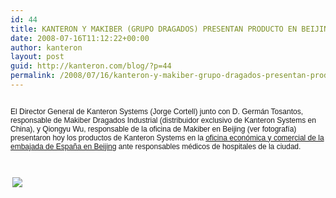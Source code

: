 ```yaml
---
id: 44
title: KANTERON Y MAKIBER (GRUPO DRAGADOS) PRESENTAN PRODUCTO EN BEIJING
date: 2008-07-16T11:12:22+00:00
author: kanteron
layout: post
guid: http://kanteron.com/blog/?p=44
permalink: /2008/07/16/kanteron-y-makiber-grupo-dragados-presentan-producto-en-beijing/
---
```

<p style="font: normal normal normal 12px/normal Helvetica;margin: 0px">
  &nbsp;
</p>

<p style="font: normal normal normal 12px/normal Helvetica;margin: 0px">
  El Director General de Kanteron Systems (Jorge Cortell) junto con D. Germán Tosantos, responsable de Makiber Dragados Industrial (distribuidor exclusivo de Kanteron Systems en China), y Qiongyu Wu, responsable de la oficina de Makiber en Beijing (ver fotografía) presentaron hoy los productos de Kanteron Systems en la <a href="http://www.oficinascomerciales.es/icex/cda/controller/pageOfecomes/0,5310,5280449_5296002_5299137_4081185_CN_0_66,00.html">oficina económica y comercial de la embajada de España en Beijing</a> ante responsables médicos de hospitales de la ciudad.
</p>

<p style="font: normal normal normal 12px/normal Helvetica;margin: 0px">
  &nbsp;
</p>

<p style="font: normal normal normal 12px/normal Helvetica;margin: 0px">
  &nbsp;
</p>

<p style="font: normal normal normal 12px/normal Helvetica;margin: 0px">
  &nbsp;
</p>

<p style="font: normal normal normal 12px/normal Helvetica;margin: 0px">
   <span style="font-family: Times, 'Times New Roman', Times, serif;font-size: medium" class="Apple-style-span"><img src="http://farm4.static.flickr.com/3285/2679378521_d8a91a107e_m.jpg" /></span>
</p>